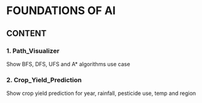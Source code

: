 # FOUNDATIONS OF AI

## CONTENT

### 1. Path_Visualizer

Show BFS, DFS, UFS and A* algorithms use case

### 2. Crop_Yield_Prediction

Show crop yield prediction for year, rainfall, pesticide use, temp and region